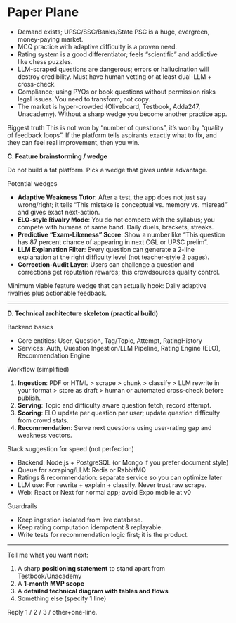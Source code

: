 # Paper Plane

* Demand exists; UPSC/SSC/Banks/State PSC is a huge, evergreen, money-paying market.
* MCQ practice with adaptive difficulty is a proven need.
* Rating system is a good differentiator; feels “scientific” and addictive like chess puzzles.
* LLM-scraped questions are dangerous; errors or hallucination will destroy credibility. Must have human vetting or at least dual-LLM + cross-check.
* Compliance; using PYQs or book questions without permission risks legal issues. You need to transform, not copy.
* The market is hyper-crowded (Oliveboard, Testbook, Adda247, Unacademy). Without a sharp wedge you become another practice app.

Biggest truth
This is not won by “number of questions”, it’s won by “quality of feedback loops”. If the platform tells aspirants exactly what to fix, and they can feel real improvement, then you win.

**C. Feature brainstorming / wedge**

Do not build a fat platform. Pick a wedge that gives unfair advantage.

Potential wedges

* **Adaptive Weakness Tutor**: After a test, the app does not just say wrong/right; it tells “This mistake is conceptual vs. memory vs. misread” and gives exact next-action.
* **ELO-style Rivalry Mode**: You do not compete with the syllabus; you compete with humans of same band. Daily duels, brackets, streaks.
* **Predictive “Exam-Likeness” Score**: Show a number like “This question has 87 percent chance of appearing in next CGL or UPSC prelim”.
* **LLM Explanation Filter**: Every question can generate a 2-line explanation at the right difficulty level (not teacher-style 2 pages).
* **Correction-Audit Layer**: Users can challenge a question and corrections get reputation rewards; this crowdsources quality control.

Minimum viable feature wedge that can actually hook: Daily adaptive rivalries plus actionable feedback.

---

**D. Technical architecture skeleton (practical build)**

Backend basics

* Core entities: User, Question, Tag/Topic, Attempt, RatingHistory
* Services: Auth, Question Ingestion/LLM Pipeline, Rating Engine (ELO), Recommendation Engine

Workflow (simplified)

1. **Ingestion**: PDF or HTML > scrape > chunk > classify > LLM rewrite in your format > store as draft > human or automated cross-check before publish.
2. **Serving**: Topic and difficulty aware question fetch; record attempt.
3. **Scoring**: ELO update per question per user; update question difficulty from crowd stats.
4. **Recommendation**: Serve next questions using user-rating gap and weakness vectors.

Stack suggestion for speed (not perfection)

* Backend: Node.js + PostgreSQL (or Mongo if you prefer document style)
* Queue for scraping/LLM: Redis or RabbitMQ
* Ratings & recommendation: separate service so you can optimize later
* LLM use: For rewrite + explain + classify. Never trust raw scrape.
* Web: React or Next for normal app; avoid Expo mobile at v0

Guardrails

* Keep ingestion isolated from live database.
* Keep rating computation idempotent & replayable.
* Write tests for recommendation logic first; it is the product.

---

Tell me what you want next:

1. A sharp **positioning statement** to stand apart from Testbook/Unacademy
2. A **1-month MVP scope**
3. A **detailed technical diagram with tables and flows**
4. Something else (specify 1 line)

Reply 1 / 2 / 3 / other+one-line.
